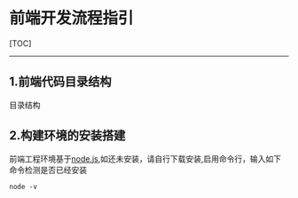 

# 前端开发流程指引

[TOC] 

---

## 1.前端代码目录结构
目录结构

## 2.构建环境的安装搭建
前端工程环境基于[node.js],如还未安装，请自行下载安装,启用命令行，输入如下命令检测是否已经安装
        
    node -v




[node.js]: https://nodejs.org/zh-cn/